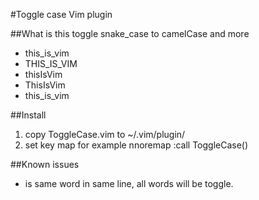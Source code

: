 #Toggle case Vim plugin

##What is this
toggle snake_case to camelCase and more
* this_is_vim
* THIS_IS_VIM
* thisIsVim
* ThisIsVim
* this_is_vim

##Install
1. copy ToggleCase.vim to ~/.vim/plugin/
2. set key map for example
    nnoremap <silent> <C-k>  :<C-u>call ToggleCase()<CR>


##Known issues
* is same word in same line, all words will be toggle.
